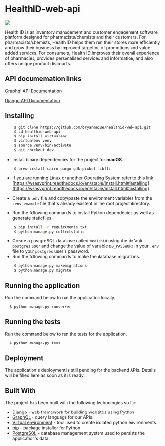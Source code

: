 # HealthID-web-api
![](https://github.com/bryanmezue/healthid-web-api/workflows/HealthID%20-%20Build%20Integration%20Check/badge.svg)

Health ID is an inventory management and customer engagement software platform designed for pharmacists/chemists and their customers. For pharmacists/chemists, Health ID helps them run their stores more efficiently and grow their business by improved targeting of promotions and value-added services. For consumers, Health ID improves their overall experience of pharmacies, provides personalised services and information, and also offers unique product discounts.


## API documemation links

[Graphql API Documentation](https://healthid-web-api.herokuapp.com/healthid/)

[Django API Documentation](https://healthid-web-api.herokuapp.com/healthid/schema)


## Installing

```sh
    $ git clone https://github.com/bryanmezue/healthid-web-api.git
    $ cd healthid-web-api
    $ pip install virtualenv
    $ virtualenv venv
    $ source venv/bin/activate
    $ git checkout dev
```
* Install binary dependencies for the project for **macOS**.
```sh
    $ brew install cairo pango gdk-pixbuf libffi
```
* If you are running Linux or another Operating System refer to this link [https://weasyprint.readthedocs.io/en/stable/install.html#installing](https://weasyprint.readthedocs.io/en/stable/install.html#installing)

* Create a `.env` file and copy/paste the environment variables from the `.env_example` file that's already existent in the root project directory.
* Run the following commands to install Python dependecies as well as generate staticfiles.
```sh
    $ pip install -r requirements.txt
    $ python manage.py collectstatic
```
* Create a postgreSQL database called `healthid` using the default `postgres` user and change the value of variable `DB_PASSWORD` in your `.env` file to your `postgres` user's password.
* Run the following commands to make the database migrations.

```sh
    $ python manage.py makemigrations
    $ python manage.py migrate
```

## Running the application

Run the command below to run the application locally.
```sh
  $ python manage.py runserver
  ```


## Running the tests

Run the command below to run the tests for the application.
```sh
  $ python manage.py test
  ```

## Deployment

The application's deployment is still pending for the backend APIs. Details will be filled here as soon as it is ready.

## Built With

The project has been built with the following technologies so far:

* [Django](https://www.djangoproject.com/) - web framework for building websites using Python
* [GraphQL](https://graphql.org/) - query language for our APIs.
* [Virtual environment](https://virtualenv.pypa.io/en/stable/) - tool used to create isolated python environments
* [pip](https://pip.pypa.io/en/stable/) - package installer for Python
* [PostgreSQL](https://www.postgresql.org/) - database management system used to persists the application's data.
